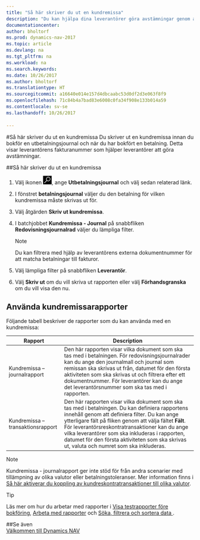 ```yaml
---
title: "Så här skriver du ut en kundremissa"
description: "Du kan hjälpa dina leverantörer göra avstämningar genom att skriva ut en kundremissa innan du bokför en utbetalningsjournal och när du har bokfört en betalning."
documentationcenter: 
author: bholtorf
ms.prod: dynamics-nav-2017
ms.topic: article
ms.devlang: na
ms.tgt_pltfrm: na
ms.workload: na
ms.search.keywords: 
ms.date: 10/26/2017
ms.author: bholtorf
ms.translationtype: HT
ms.sourcegitcommit: a16640e014e157d4dbcaabc53d0df2d3e063f8f9
ms.openlocfilehash: 71c84b4a7bad83e6008c0fa34f908e133b014a59
ms.contentlocale: sv-se
ms.lasthandoff: 10/26/2017

---
```


#<a name="how-to-print-remittance-advice"></a>Så här skriver du ut en kundremissa
Du skriver ut en kundremissa innan du bokför en utbetalningsjournal och när du har bokfört en betalning. Detta visar leverantörens fakturanummer som hjälper leverantörer att göra avstämningar.

##<a name="to-print-remittance-advice"></a>Så här skriver du ut en kundremissa
1. Välj ikonen ![Söka efter sida eller rapport](media/ui-search/search_small.png "ikonen Söka efter sida eller rapport"), ange **Utbetalningsjournal** och välj sedan relaterad länk.  
2. I fönstret **betalningsjournal** väljer du den betalning för vilken kundremissa måste skrivas ut för.  
3. Välj åtgärden **Skriv ut kundremissa**.  
4. I batchjobbet **Kundremissa - Journal** på snabbfliken **Redovisningsjournalrad** väljer du lämpliga filter.  
  
    >[!Note]
    > Du kan filtrera med hjälp av leverantörens externa dokumentnummer för att matcha betalningar till fakturor.

5. Välj lämpliga filter på snabbfliken **Leverantör**.  
6. Välj **Skriv ut** om du vill skriva ut rapporten eller välj **Förhandsgranska** om du vill visa den nu.  

## <a name="using-remittance-advice-reports"></a>Använda kundremissarapporter
Följande tabell beskriver de rapporter som du kan använda med en kundremissa:

|Rapport|Description|
|----|----|
|Kundremissa – journalrapport|Den här rapporten visar vilka dokument som ska tas med i betalningen. För redovisningsjournalrader kan du ange den journalmall och journal som remissan ska skrivas ut från, datumet för den första aktiviteten som ska skrivas ut och filtrera efter ett dokumentnummer. För leverantörer kan du ange det leverantörsnummer som ska tas med i rapporten. |
|Kundremissa – transaktionsrapport| Den här rapporten visar vilka dokument som ska tas med i betalningen. Du kan definiera rapportens innehåll genom att definiera filter. Du kan ange ytterligare fält på fliken genom att välja fältet **Fält**. För leverantörsreskontratransaktioner kan du ange vilka leverantörer som ska inkluderas i rapporten, datumet för den första aktiviteten som ska skrivas ut, valuta och numret som ska inkluderas. |

> [!Note]
> Kundremissa - journalrapport ger inte stöd för från andra scenarier med tillämpning av olika valutor eller betalningstoleranser. Mer information finns i [Så här aktiverar du koppling av kundreskontratransaktioner till olika valutor](finance-how-enable-application-ledger-entries-different-currencies.md).

> [!Tip]
> Läs mer om hur du arbetar med rapporter i [Visa testrapporter före bokföring](ui-how-view-test-reports-posting.md), [Arbeta med rapporter](ui-work-report.md) och [Söka, filtrera och sortera data ](ui-enter-criteria-filters.md).

##<a name="see-also"></a>Se även  
[Välkommen till Dynamics NAV](across-get-started.md)
